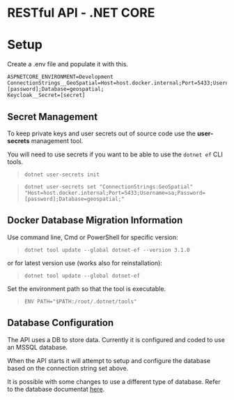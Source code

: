# RESTful API - .NET CORE

# Setup

Create a .env file and populate it with this.

```
ASPNETCORE_ENVIRONMENT=Development
ConnectionStrings__GeoSpatial=Host=host.docker.internal;Port=5433;Username=sa;Password=[password];Database=geospatial;
Keycloak__Secret=[secret]
```

## Secret Management

To keep private keys and user secrets out of source code use the **user-secrets** management tool.

You will need to use secrets if you want to be able to use the `dotnet ef` CLI tools.

> `dotnet user-secrets init` 

>`dotnet user-secrets set "ConnectionStrings:GeoSpatial" "Host=host.docker.internal;Port=5433;Username=sa;Password=[password];Database=geospatial;"`

## Docker Database Migration Information

Use command line, Cmd or PowerShell for specific version:

> `dotnet tool update --global dotnet-ef --version 3.1.0`

or for latest version use (works also for reinstallation):

> `dotnet tool update --global dotnet-ef`

Set the environment path so that the tool is executable.

> `ENV PATH="$PATH:/root/.dotnet/tools"`

## Database Configuration
The API uses a DB to store data.  Currently it is configured and coded to use an MSSQL database.

When the API starts it will attempt to setup and configure the database based on the connection string set above.

It is possible with some changes to use a different type of database.  Refer to the database documentat [here](../database/README.md).
